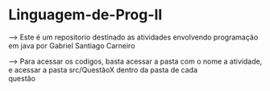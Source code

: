 # Linguagem-de-Prog-II

--> Este é um repositorio destinado as atividades envolvendo programação em java por Gabriel Santiago Carneiro

--> Para acessar os codigos, basta acessar a pasta com o nome a atividade, e acessar a pasta src/QuestãoX dentro da pasta de cada     
    questão 
